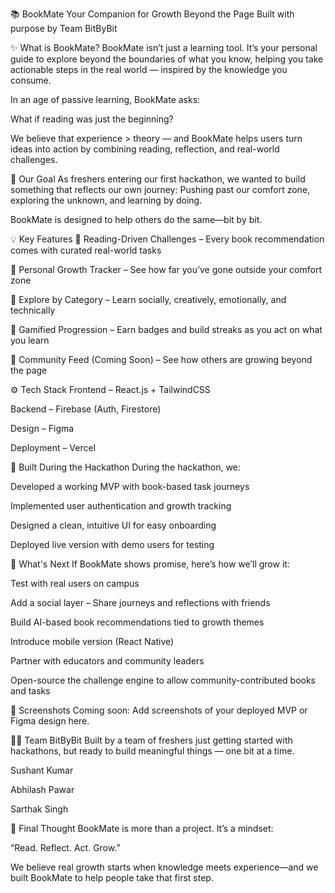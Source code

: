 📚 BookMate
Your Companion for Growth Beyond the Page
Built with purpose by Team BitByBit

✨ What is BookMate?
BookMate isn’t just a learning tool. It’s your personal guide to explore beyond the boundaries of what you know, helping you take actionable steps in the real world — inspired by the knowledge you consume.

In an age of passive learning, BookMate asks:

What if reading was just the beginning?

We believe that experience > theory — and BookMate helps users turn ideas into action by combining reading, reflection, and real-world challenges.

🎯 Our Goal
As freshers entering our first hackathon, we wanted to build something that reflects our own journey:
Pushing past our comfort zone, exploring the unknown, and learning by doing.

BookMate is designed to help others do the same—bit by bit.

💡 Key Features
📖 Reading-Driven Challenges – Every book recommendation comes with curated real-world tasks

🎯 Personal Growth Tracker – See how far you’ve gone outside your comfort zone

🧠 Explore by Category – Learn socially, creatively, emotionally, and technically

🏅 Gamified Progression – Earn badges and build streaks as you act on what you learn

👥 Community Feed (Coming Soon) – See how others are growing beyond the page

⚙️ Tech Stack
Frontend – React.js + TailwindCSS

Backend – Firebase (Auth, Firestore)

Design – Figma

Deployment – Vercel

🚀 Built During the Hackathon
During the hackathon, we:

Developed a working MVP with book-based task journeys

Implemented user authentication and growth tracking

Designed a clean, intuitive UI for easy onboarding

Deployed live version with demo users for testing

🔮 What's Next
If BookMate shows promise, here’s how we’ll grow it:

Test with real users on campus

Add a social layer – Share journeys and reflections with friends

Build AI-based book recommendations tied to growth themes

Introduce mobile version (React Native)

Partner with educators and community leaders

Open-source the challenge engine to allow community-contributed books and tasks

📸 Screenshots
Coming soon: Add screenshots of your deployed MVP or Figma design here.

👨‍💻 Team BitByBit
Built by a team of freshers just getting started with hackathons, but ready to build meaningful things — one bit at a time.

Sushant Kumar

Abhilash Pawar

Sarthak Singh

💬 Final Thought
BookMate is more than a project. It’s a mindset:

“Read. Reflect. Act. Grow.”

We believe real growth starts when knowledge meets experience—and we built BookMate to help people take that first step.
